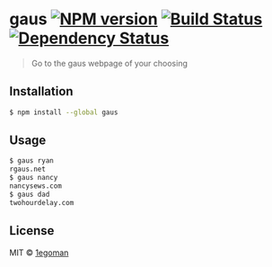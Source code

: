 # gaus [![NPM version][npm-image]][npm-url] [![Build Status][travis-image]][travis-url] [![Dependency Status][daviddm-image]][daviddm-url]
> Go to the gaus webpage of your choosing

## Installation

```sh
$ npm install --global gaus
```

## Usage

```bash
$ gaus ryan
rgaus.net
$ gaus nancy
nancysews.com
$ gaus dad
twohourdelay.com
```
## License

MIT © [1egoman](http://rgaus.net)


[npm-image]: https://badge.fury.io/js/gaus.svg
[npm-url]: https://npmjs.org/package/gaus
[travis-image]: https://travis-ci.org/1egoman/gaus.svg?branch=master
[travis-url]: https://travis-ci.org/1egoman/gaus
[daviddm-image]: https://david-dm.org/1egoman/gaus.svg?theme=shields.io
[daviddm-url]: https://david-dm.org/1egoman/gaus
